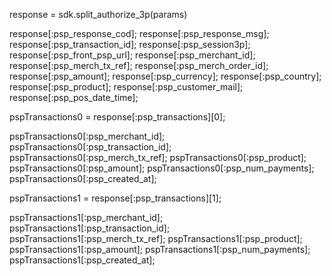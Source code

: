 response = sdk.split_authorize_3p(params)

response[:psp_response_cod];
response[:psp_response_msg];
response[:psp_transaction_id];
response[:psp_session3p];
response[:psp_front_psp_url];
response[:psp_merchant_id];
response[:psp_merch_tx_ref];
response[:psp_merch_order_id];
response[:psp_amount];
response[:psp_currency];
response[:psp_country];
response[:psp_product];
response[:psp_customer_mail];
response[:psp_pos_date_time];

pspTransactions0 = response[:psp_transactions][0];

pspTransactions0[:psp_merchant_id];
pspTransactions0[:psp_transaction_id];
pspTransactions0[:psp_merch_tx_ref];
pspTransactions0[:psp_product];
pspTransactions0[:psp_amount];
pspTransactions0[:psp_num_payments];
pspTransactions0[:psp_created_at];

pspTransactions1 = response[:psp_transactions][1];

pspTransactions1[:psp_merchant_id];
pspTransactions1[:psp_transaction_id];
pspTransactions1[:psp_merch_tx_ref];
pspTransactions1[:psp_product];
pspTransactions1[:psp_amount];
pspTransactions1[:psp_num_payments];
pspTransactions1[:psp_created_at];


